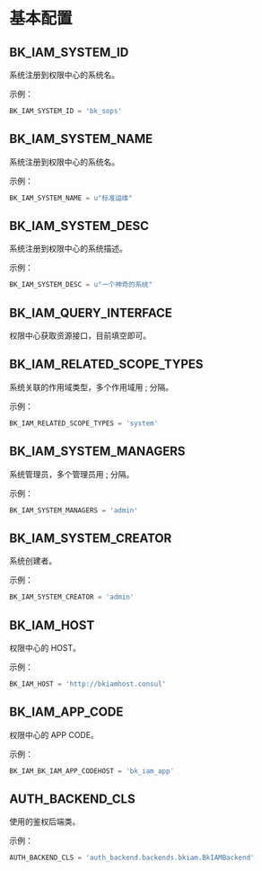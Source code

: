 # 基本配置

## BK_IAM_SYSTEM_ID

系统注册到权限中心的系统名。

示例：

```python
BK_IAM_SYSTEM_ID = 'bk_sops'
```

## BK_IAM_SYSTEM_NAME 

系统注册到权限中心的系统名。

示例：

```python
BK_IAM_SYSTEM_NAME = u"标准运维"
```

## BK_IAM_SYSTEM_DESC

系统注册到权限中心的系统描述。

示例：

```python
BK_IAM_SYSTEM_DESC = u"一个神奇的系统"
```

## BK_IAM_QUERY_INTERFACE

权限中心获取资源接口，目前填空即可。


## BK_IAM_RELATED_SCOPE_TYPES

系统关联的作用域类型，多个作用域用 ; 分隔。

示例：

```python
BK_IAM_RELATED_SCOPE_TYPES = 'system'
```

## BK_IAM_SYSTEM_MANAGERS

系统管理员，多个管理员用 ; 分隔。

示例：

```python
BK_IAM_SYSTEM_MANAGERS = 'admin'
```

## BK_IAM_SYSTEM_CREATOR

系统创建者。

示例：

```python
BK_IAM_SYSTEM_CREATOR = 'admin'
```

## BK_IAM_HOST

权限中心的 HOST。

示例：

```python
BK_IAM_HOST = 'http://bkiamhost.consul'
```

## BK_IAM_APP_CODE

权限中心的 APP CODE。

示例：

```python
BK_IAM_BK_IAM_APP_CODEHOST = 'bk_iam_app'
```

## AUTH_BACKEND_CLS

使用的鉴权后端类。

示例：

```python
AUTH_BACKEND_CLS = 'auth_backend.backends.bkiam.BkIAMBackend'
```